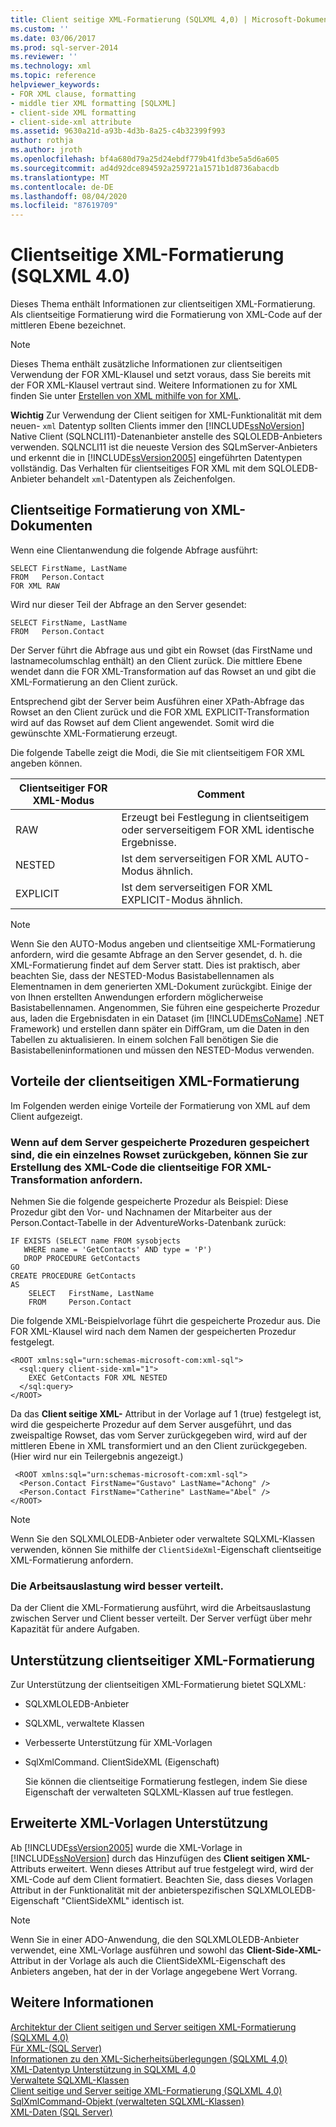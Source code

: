 ```yaml
---
title: Client seitige XML-Formatierung (SQLXML 4,0) | Microsoft-Dokumentation
ms.custom: ''
ms.date: 03/06/2017
ms.prod: sql-server-2014
ms.reviewer: ''
ms.technology: xml
ms.topic: reference
helpviewer_keywords:
- FOR XML clause, formatting
- middle tier XML formatting [SQLXML]
- client-side XML formatting
- client-side-xml attribute
ms.assetid: 9630a21d-a93b-4d3b-8a25-c4b32399f993
author: rothja
ms.author: jroth
ms.openlocfilehash: bf4a680d79a25d24ebdf779b41fd3be5a5d6a605
ms.sourcegitcommit: ad4d92dce894592a259721a1571b1d8736abacdb
ms.translationtype: MT
ms.contentlocale: de-DE
ms.lasthandoff: 08/04/2020
ms.locfileid: "87619709"
---
```

# <a name="client-side-xml-formatting-sqlxml-40"></a>Clientseitige XML-Formatierung (SQLXML 4.0)
  Dieses Thema enthält Informationen zur clientseitigen XML-Formatierung. Als clientseitige Formatierung wird die Formatierung von XML-Code auf der mittleren Ebene bezeichnet.  
  
> [!NOTE]  
>  Dieses Thema enthält zusätzliche Informationen zur clientseitigen Verwendung der FOR XML-Klausel und setzt voraus, dass Sie bereits mit der FOR XML-Klausel vertraut sind. Weitere Informationen zu for XML finden Sie unter [Erstellen von XML mithilfe von for XML](../../xml/for-xml-sql-server.md).  
  
 **Wichtig** Zur Verwendung der Client seitigen for XML-Funktionalität mit dem neuen- `xml` Datentyp sollten Clients immer den [!INCLUDE[ssNoVersion](../../../includes/ssnoversion-md.md)] Native Client (SQLNCLI11)-Datenanbieter anstelle des SQLOLEDB-Anbieters verwenden. SQLNCLI11 ist die neueste Version des SQLmServer-Anbieters und erkennt die in [!INCLUDE[ssVersion2005](../../../includes/ssversion2005-md.md)] eingeführten Datentypen vollständig. Das Verhalten für clientseitiges FOR XML mit dem SQLOLEDB-Anbieter behandelt `xml`-Datentypen als Zeichenfolgen.  
  
## <a name="formatting-xml-documents-on-the-client-side"></a>Clientseitige Formatierung von XML-Dokumenten  
 Wenn eine Clientanwendung die folgende Abfrage ausführt:  
  
```  
SELECT FirstName, LastName  
FROM   Person.Contact  
FOR XML RAW  
```  
  
 Wird nur dieser Teil der Abfrage an den Server gesendet:  
  
```  
SELECT FirstName, LastName  
FROM   Person.Contact  
```  
  
 Der Server führt die Abfrage aus und gibt ein Rowset (das FirstName und lastnamecolumschlag enthält) an den Client zurück. Die mittlere Ebene wendet dann die FOR XML-Transformation auf das Rowset an und gibt die XML-Formatierung an den Client zurück.  
  
 Entsprechend gibt der Server beim Ausführen einer XPath-Abfrage das Rowset an den Client zurück und die FOR XML EXPLICIT-Transformation wird auf das Rowset auf dem Client angewendet. Somit wird die gewünschte XML-Formatierung erzeugt.  
  
 Die folgende Tabelle zeigt die Modi, die Sie mit clientseitigem FOR XML angeben können.  
  
|Clientseitiger FOR XML-Modus|Comment|  
|-------------------------------|-------------|  
|RAW|Erzeugt bei Festlegung in clientseitigem oder serverseitigem FOR XML identische Ergebnisse.|  
|NESTED|Ist dem serverseitigen FOR XML AUTO-Modus ähnlich.|  
|EXPLICIT|Ist dem serverseitigen FOR XML EXPLICIT-Modus ähnlich.|  
  
> [!NOTE]  
>  Wenn Sie den AUTO-Modus angeben und clientseitige XML-Formatierung anfordern, wird die gesamte Abfrage an den Server gesendet, d. h. die XML-Formatierung findet auf dem Server statt. Dies ist praktisch, aber beachten Sie, dass der NESTED-Modus Basistabellennamen als Elementnamen in dem generierten XML-Dokument zurückgibt. Einige der von Ihnen erstellten Anwendungen erfordern möglicherweise Basistabellennamen. Angenommen, Sie führen eine gespeicherte Prozedur aus, laden die Ergebnisdaten in ein Dataset (im [!INCLUDE[msCoName](../../../includes/msconame-md.md)] .NET Framework) und erstellen dann später ein DiffGram, um die Daten in den Tabellen zu aktualisieren. In einem solchen Fall benötigen Sie die Basistabelleninformationen und müssen den NESTED-Modus verwenden.  
  
## <a name="benefits-of-client-side-xml-formatting"></a>Vorteile der clientseitigen XML-Formatierung  
 Im Folgenden werden einige Vorteile der Formatierung von XML auf dem Client aufgezeigt.  
  
### <a name="if-you-have-stored-procedures-on-the-server-that-return-a-single-rowset-you-can-request-client-side-for-xml-transformation-to-generate-an-xml"></a>Wenn auf dem Server gespeicherte Prozeduren gespeichert sind, die ein einzelnes Rowset zurückgeben, können Sie zur Erstellung des XML-Code die clientseitige FOR XML-Transformation anfordern.  
 Nehmen Sie die folgende gespeicherte Prozedur als Beispiel: Diese Prozedur gibt den Vor- und Nachnamen der Mitarbeiter aus der Person.Contact-Tabelle in der AdventureWorks-Datenbank zurück:  
  
```  
IF EXISTS (SELECT name FROM sysobjects  
   WHERE name = 'GetContacts' AND type = 'P')  
   DROP PROCEDURE GetContacts  
GO  
CREATE PROCEDURE GetContacts  
AS  
    SELECT   FirstName, LastName  
    FROM     Person.Contact  
```  
  
 Die folgende XML-Beispielvorlage führt die gespeicherte Prozedur aus. Die FOR XML-Klausel wird nach dem Namen der gespeicherten Prozedur festgelegt.  
  
```  
<ROOT xmlns:sql="urn:schemas-microsoft-com:xml-sql">  
  <sql:query client-side-xml="1">  
    EXEC GetContacts FOR XML NESTED  
  </sql:query>  
</ROOT>  
```  
  
 Da das **Client seitige XML-** Attribut in der Vorlage auf 1 (true) festgelegt ist, wird die gespeicherte Prozedur auf dem Server ausgeführt, und das zweispaltige Rowset, das vom Server zurückgegeben wird, wird auf der mittleren Ebene in XML transformiert und an den Client zurückgegeben. (Hier wird nur ein Teilergebnis angezeigt.)  
  
```  
 <ROOT xmlns:sql="urn:schemas-microsoft-com:xml-sql">  
  <Person.Contact FirstName="Gustavo" LastName="Achong" />   
  <Person.Contact FirstName="Catherine" LastName="Abel" />  
</ROOT>  
```  
  
> [!NOTE]  
>  Wenn Sie den SQLXMLOLEDB-Anbieter oder verwaltete SQLXML-Klassen verwenden, können Sie mithilfe der `ClientSideXml`-Eigenschaft clientseitige XML-Formatierung anfordern.  
  
### <a name="the-workload-is-more-balanced"></a>Die Arbeitsauslastung wird besser verteilt.  
 Da der Client die XML-Formatierung ausführt, wird die Arbeitsauslastung zwischen Server und Client besser verteilt. Der Server verfügt über mehr Kapazität für andere Aufgaben.  
  
## <a name="supporting-client-side-xml-formatting"></a>Unterstützung clientseitiger XML-Formatierung  
 Zur Unterstützung der clientseitigen XML-Formatierung bietet SQLXML:  
  
-   SQLXMLOLEDB-Anbieter  
  
-   SQLXML, verwaltete Klassen  
  
-   Verbesserte Unterstützung für XML-Vorlagen  
  
-   SqlXmlCommand. ClientSideXML (Eigenschaft)  
  
     Sie können die clientseitige Formatierung festlegen, indem Sie diese Eigenschaft der verwalteten SQLXML-Klassen auf true festlegen.  
  
## <a name="enhanced-xml-template-support"></a>Erweiterte XML-Vorlagen Unterstützung  
 Ab [!INCLUDE[ssVersion2005](../../../includes/ssversion2005-md.md)] wurde die XML-Vorlage in [!INCLUDE[ssNoVersion](../../../includes/ssnoversion-md.md)] durch das Hinzufügen des **Client seitigen XML-** Attributs erweitert. Wenn dieses Attribut auf true festgelegt wird, wird der XML-Code auf dem Client formatiert. Beachten Sie, dass dieses Vorlagen Attribut in der Funktionalität mit der anbieterspezifischen SQLXMLOLEDB-Eigenschaft "ClientSideXML" identisch ist.  
  
> [!NOTE]  
>  Wenn Sie in einer ADO-Anwendung, die den SQLXMLOLEDB-Anbieter verwendet, eine XML-Vorlage ausführen und sowohl das **Client-Side-XML-** Attribut in der Vorlage als auch die ClientSideXML-Eigenschaft des Anbieters angeben, hat der in der Vorlage angegebene Wert Vorrang.  
  
## <a name="see-also"></a>Weitere Informationen  
 [Architektur der Client seitigen und Server seitigen XML-Formatierung &#40;SQLXML 4,0&#41;](server-side-xml-formatting-sqlxml-4-0.md)   
 [Für XML-&#40;SQL Server&#41;](../../xml/for-xml-sql-server.md)   
 [Informationen zu den XML-Sicherheitsüberlegungen &#40;SQLXML 4,0&#41;](../../sqlxml-annotated-xsd-schemas-xpath-queries/security/for-xml-security-considerations-sqlxml-4-0.md)   
 [XML-Datentyp Unterstützung in SQLXML 4,0](../xml-data-type-support-in-sqlxml-4-0.md)   
 [Verwaltete SQLXML-Klassen](../../sqlxml-annotated-xsd-schemas-xpath-queries/net-framework-classes/sqlxml-4-0-net-framework-support-managed-classes.md)   
 [Client seitige und Server seitige XML-Formatierung &#40;SQLXML 4,0&#41;](client-side-vs-server-side-xml-formatting-sqlxml-4-0.md)   
 [SqlXmlCommand-Objekt &#40;verwalteten SQLXML-Klassen&#41;](../../sqlxml-annotated-xsd-schemas-xpath-queries/net-framework-classes/sqlxml-managed-classes-sqlxmlcommand-object.md)   
 [XML-Daten &#40;SQL Server&#41;](../../xml/xml-data-sql-server.md)  
  
  
